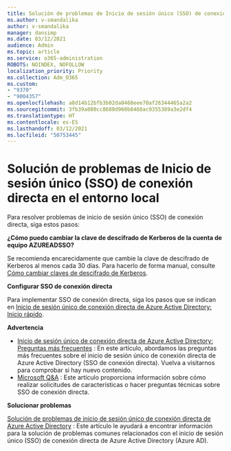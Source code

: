 ```yaml
---
title: Solución de problemas de Inicio de sesión único (SSO) de conexión directa en el entorno local
ms.author: v-smandalika
author: v-smandalika
manager: dansimp
ms.date: 03/12/2021
audience: Admin
ms.topic: article
ms.service: o365-administration
ROBOTS: NOINDEX, NOFOLLOW
localization_priority: Priority
ms.collection: Adm_O365
ms.custom:
- "9370"
- "9004357"
ms.openlocfilehash: a8d14b12bfb3b02da0468eee70af26344465a2a2
ms.sourcegitcommit: 3fb39a080cc8680d960b8468ac9355389a3e2df4
ms.translationtype: HT
ms.contentlocale: es-ES
ms.lasthandoff: 03/12/2021
ms.locfileid: "50753445"
---
```

# <a name="troubleshoot-seamless-single-sign-on-sso-for-on-premises"></a>Solución de problemas de Inicio de sesión único (SSO) de conexión directa en el entorno local

Para resolver problemas de inicio de sesión único (SSO) de conexión directa, siga estos pasos:

**¿Cómo puedo cambiar la clave de descifrado de Kerberos de la cuenta de equipo AZUREADSSO?**

Se recomienda encarecidamente que cambie la clave de descifrado de Kerberos al menos cada 30 días. Para hacerlo de forma manual, consulte [Cómo cambiar claves de descifrado de Kerberos](https://docs.microsoft.com/azure/active-directory/hybrid/how-to-connect-sso-faq#).

**Configurar SSO de conexión directa**

Para implementar SSO de conexión directa, siga los pasos que se indican en [Inicio de sesión único de conexión directa de Azure Active Directory: Inicio rápido](https://docs.microsoft.com/azure/active-directory/hybrid/how-to-connect-sso-quick-start#step-5-roll-over-keys).

**Advertencia**

- [Inicio de sesión único de conexión directa de Azure Active Directory: Preguntas más frecuentes](https://docs.microsoft.com/azure/active-directory/hybrid/how-to-connect-sso-faq) : En este artículo, abordamos las preguntas más frecuentes sobre el inicio de sesión único de conexión directa de Azure Active Directory (SSO de conexión directa). Vuelva a visitarnos para comprobar si hay nuevo contenido.
- [Microsoft Q&A](https://docs.microsoft.com/answers/topics/azure-ad-single-sign-on.html) : Este artículo proporciona información sobre cómo realizar solicitudes de características o hacer preguntas técnicas sobre SSO de conexión directa.

**Solucionar problemas**

[Solución de problemas de inicio de sesión único de conexión directa de Azure Active Directory](https://docs.microsoft.com/azure/active-directory/hybrid/tshoot-connect-sso) : Este artículo le ayudará a encontrar información para la solución de problemas comunes relacionados con el inicio de sesión único (SSO) de conexión directa de Azure Active Directory (Azure AD).







